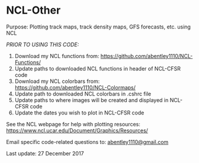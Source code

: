 # NCL-Other
Purpose: Plotting track maps, track density maps, GFS forecasts, etc. using NCL 

*PRIOR TO USING THIS CODE:*  
1) Download my NCL functions from: https://github.com/abentley1110/NCL-Functions/
2) Update paths to downloaded NCL functions in header of NCL-CFSR code
3) Download my NCL colorbars from: https://github.com/abentley1110/NCL-Colormaps/
4) Update path to downloaded NCL colorbars in .cshrc file
5) Update paths to where images will be created and displayed in NCL-CFSR code
6) Update the dates you wish to plot in NCL-CFSR code

See the NCL webpage for help with plotting resources: https://www.ncl.ucar.edu/Document/Graphics/Resources/ 

Email specific code-related questions to: abentley1110@gmail.com

Last update: 27 December 2017
